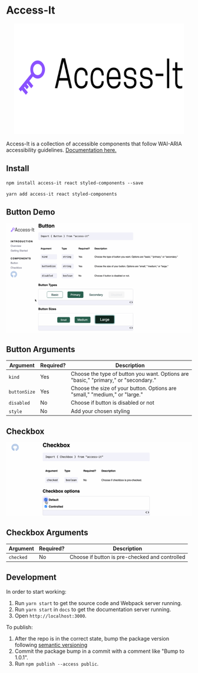 # Access-It

<p align="center">
  <img width="460" height="300" src="./logo.svg">
</p>

Access-It is a collection of accessible components that follow WAI-ARIA accessibility guidelines. [Documentation here.](https://sandylcruz.github.io/access-it/)

## Install

```
npm install access-it react styled-components --save
```

```
yarn add access-it react styled-components
```

## Button Demo

![buttonDemo](button_demo9.gif)

## Button Arguments

| Argument     | Required? | Description                                                                         |
| ------------ | --------- | ----------------------------------------------------------------------------------- |
| `kind `      | Yes       | Choose the type of button you want. Options are "basic," "primary," or "secondary." |
| `buttonSize` | Yes       | Choose the size of your button. Options are "small," "medium," or "large."          |
| `disabled`   | No        | Choose if button is disabled or not                                                 |
| `style`      | No        | Add your chosen styling                                                             |

## Checkbox

![checkboxdemo](checkbox_demo2.gif)

## Checkbox Arguments

| Argument   | Required? | Description                                    |
| ---------- | --------- | ---------------------------------------------- |
| `checked ` | No        | Choose if button is pre-checked and controlled |

## Development

In order to start working:

1. Run `yarn start` to get the source code and Webpack server running.
2. Run `yarn start` in `docs` to get the documentation server running.
3. Open `http://localhost:3000`.

To publish:

1. After the repo is in the correct state, bump the package version following [semantic versioning](https://semver.org/)
2. Commit the package bump in a commit with a comment like "Bump to 1.0.1".
3. Run `npm publish --access public`.
